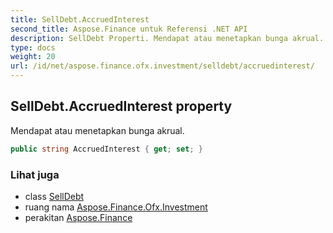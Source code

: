```yaml
---
title: SellDebt.AccruedInterest
second_title: Aspose.Finance untuk Referensi .NET API
description: SellDebt Properti. Mendapat atau menetapkan bunga akrual.
type: docs
weight: 20
url: /id/net/aspose.finance.ofx.investment/selldebt/accruedinterest/
---
```

## SellDebt.AccruedInterest property

Mendapat atau menetapkan bunga akrual.

```csharp
public string AccruedInterest { get; set; }
```

### Lihat juga

* class [SellDebt](../)
* ruang nama [Aspose.Finance.Ofx.Investment](../../selldebt/)
* perakitan [Aspose.Finance](../../../)


